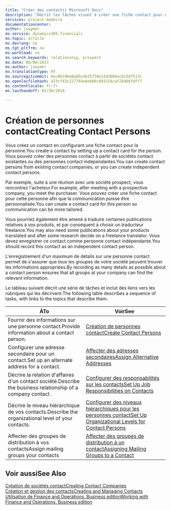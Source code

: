 ```yaml
---
title: "Créer des contacts| Microsoft Docs"
description: "Décrit les tâches visant à créer une fiche contact pour une personne, par exemple, un prospect ou un fournisseur, afin de définir les relations et personnaliser la communication."
services: project-madeira
documentationcenter: 
author: jswymer
ms.service: dynamics365-financials
ms.topic: article
ms.devlang: na
ms.tgt_pltfrm: na
ms.workload: na
ms.search.keywords: relationship, prospect
ms.date: 06/06/2017
ms.author: jswymer
ms.translationtype: HT
ms.sourcegitcommit: bec0619be0a65e3625759e13d2866ac615d7513c
ms.openlocfilehash: 473cf43c227793e4e606c893154caf28466fdff7
ms.contentlocale: fr-fr
ms.lasthandoff: 01/30/2018

---
```

# <a name="creating-contact-persons"></a><span data-ttu-id="5350a-103">Création de personnes contact</span><span class="sxs-lookup"><span data-stu-id="5350a-103">Creating Contact Persons</span></span>
<span data-ttu-id="5350a-104">Vous créez un contact en configurant une fiche contact pour la personne.</span><span class="sxs-lookup"><span data-stu-id="5350a-104">You create a contact by setting up a contact card for the person.</span></span> <span data-ttu-id="5350a-105">Vous pouvez créer des personnes contact à partir de sociétés contact existantes ou des personnes contact indépendantes.</span><span class="sxs-lookup"><span data-stu-id="5350a-105">You can create contact persons from existing contact companies, or you can create independent contact persons.</span></span>

<span data-ttu-id="5350a-106">Par exemple, suite à une réunion avec une société prospect, vous rencontrez l'acheteur.</span><span class="sxs-lookup"><span data-stu-id="5350a-106">For example, after meeting with a prospective company, you meet the purchaser.</span></span> <span data-ttu-id="5350a-107">Vous pouvez créer une fiche contact pour cette personne afin que la communication puisse être personnalisée.</span><span class="sxs-lookup"><span data-stu-id="5350a-107">You can create a contact card for this person so communication can be more tailored.</span></span>

<span data-ttu-id="5350a-108">Vous pourriez également être amené à traduire certaines publications relatives à vos produits, et par conséquent à choisir un traducteur freelance.</span><span class="sxs-lookup"><span data-stu-id="5350a-108">You may also need some publications about your products translated and after some research decide on a freelance translator.</span></span> <span data-ttu-id="5350a-109">Vous devez enregistrer ce contact comme personne contact indépendante.</span><span class="sxs-lookup"><span data-stu-id="5350a-109">You should record this contact as an independent contact person.</span></span>

<span data-ttu-id="5350a-110">L'enregistrement d'un maximum de détails sur une personne contact permet de s'assurer que tous les groupes de votre société peuvent trouver les informations appropriées.</span><span class="sxs-lookup"><span data-stu-id="5350a-110">By recording as many details as possible about a contact person ensures that all groups at your company can find the relevant information.</span></span>

<span data-ttu-id="5350a-111">Le tableau suivant décrit une série de tâches et inclut des liens vers les rubriques qui les décrivent.</span><span class="sxs-lookup"><span data-stu-id="5350a-111">The following table describes a sequence of tasks, with links to the topics that describe them.</span></span>

| <span data-ttu-id="5350a-112">À</span><span class="sxs-lookup"><span data-stu-id="5350a-112">To</span></span> | <span data-ttu-id="5350a-113">Voir</span><span class="sxs-lookup"><span data-stu-id="5350a-113">See</span></span> |
| --- | --- |
| <span data-ttu-id="5350a-114">Fournir des informations sur une personne contact.</span><span class="sxs-lookup"><span data-stu-id="5350a-114">Provide information about a contact person.</span></span> |[<span data-ttu-id="5350a-115">Création de personnes contact</span><span class="sxs-lookup"><span data-stu-id="5350a-115">Create Contact Persons</span></span>](marketing-how-create-contact-persons.md) |
| <span data-ttu-id="5350a-116">Configurer une adresse secondaire pour un contact.</span><span class="sxs-lookup"><span data-stu-id="5350a-116">Set up an alternate address for a contact.</span></span> |[<span data-ttu-id="5350a-117">Affecter des adresses secondaires</span><span class="sxs-lookup"><span data-stu-id="5350a-117">Assign Alternative Addresses</span></span>](marketing-how-assign-alternate-address.md) |
| <span data-ttu-id="5350a-118">Décrire la relation d'affaires d'un contact société.</span><span class="sxs-lookup"><span data-stu-id="5350a-118">Describe the business relationship of a company contact.</span></span> |[<span data-ttu-id="5350a-119">Configurer des responsabilités sur les contacts</span><span class="sxs-lookup"><span data-stu-id="5350a-119">Set Up Job Responsibilities on Contacts</span></span>](marketing-job-responsibilities.md) |
| <span data-ttu-id="5350a-120">Décrire le niveau hiérarchique de vos contacts.</span><span class="sxs-lookup"><span data-stu-id="5350a-120">Describe the organizational level of your contacts.</span></span> |[<span data-ttu-id="5350a-121">Configurer des niveaux hiérarchiques pour les personnes contact</span><span class="sxs-lookup"><span data-stu-id="5350a-121">Set Up Organizational Levels for Contact Persons</span></span>](marketing-organizational-levels.md) |
| <span data-ttu-id="5350a-122">Affecter des groupes de distribution à vos contacts</span><span class="sxs-lookup"><span data-stu-id="5350a-122">Assign mailing groups your contacts</span></span> |[<span data-ttu-id="5350a-123">Affecter des groupes de distribution à un contact</span><span class="sxs-lookup"><span data-stu-id="5350a-123">Assigning Mailing Groups to a Contact</span></span>](marketing-mailing-groups.md) |

## <a name="see-also"></a><span data-ttu-id="5350a-124">Voir aussi</span><span class="sxs-lookup"><span data-stu-id="5350a-124">See Also</span></span>
[<span data-ttu-id="5350a-125">Création de sociétés contact</span><span class="sxs-lookup"><span data-stu-id="5350a-125">Creating Contact Companies</span></span>](marketing-create-contact-companies.md)  
[<span data-ttu-id="5350a-126">Création et gestion des contacts</span><span class="sxs-lookup"><span data-stu-id="5350a-126">Creating and Managing Contacts</span></span>]()  
[<span data-ttu-id="5350a-127">Utilisation de Finance and Operations, Business edition</span><span class="sxs-lookup"><span data-stu-id="5350a-127">Working with Finance and Operations, Business edition</span></span>](ui-work-product.md)

